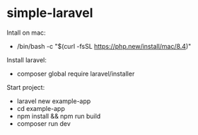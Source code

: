 # simple-laravel

Intall on mac:
 - /bin/bash -c "$(curl -fsSL https://php.new/install/mac/8.4)"

Install laravel: 
 - composer global require laravel/installer

Start project:
 - laravel new example-app
 - cd example-app
 - npm install && npm run build
 - composer run dev